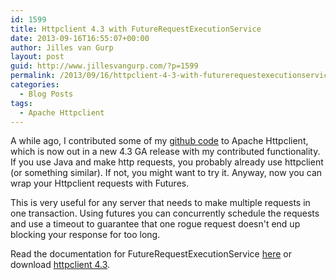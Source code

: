 ```yaml
---
id: 1599
title: Httpclient 4.3 with FutureRequestExecutionService
date: 2013-09-16T16:55:07+00:00
author: Jilles van Gurp
layout: post
guid: http://www.jillesvangurp.com/?p=1599
permalink: /2013/09/16/httpclient-4-3-with-futurerequestexecutionservice/
categories:
  - Blog Posts
tags:
  - Apache Httpclient
---
```

A while ago, I contributed some of my [github code](https://github.com/jillesvangurp/httpclient-future) to Apache Httpclient, which is now out in a new 4.3 GA release with my contributed functionality. If you use Java and make http requests, you probably already use httpclient (or something similar). If not, you might want to try it. Anyway, now you can wrap your Httpclient requests with Futures. 

This is very useful for any server that needs to make multiple requests in one transaction. Using futures you can concurrently schedule the requests and use a timeout to guarantee that one rogue request doesn't end up blocking your response for too long.

Read the documentation for FutureRequestExecutionService [here](http://hc.apache.org/httpcomponents-client-4.3.x/tutorial/html/advanced.html#d5e936) or download [httpclient 4.3](http://hc.apache.org/).